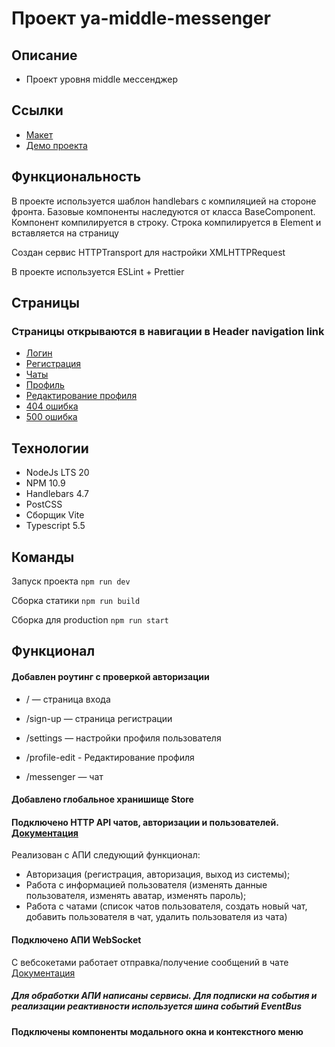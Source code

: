 # Проект ya-middle-messenger
## Описание
- Проект уровня middle мессенджер


## Ссылки
- [Макет](https://www.figma.com/design/jF5fFFzgGOxQeB4CmKWTiE/Chat_external_link?node-id=0-1&node-type=canvas&t=MCYvBYcriLqDxmgU-0)
- [Демо проекта](https://ansnekit.netlify.app/)


## Функциональность
В проекте используется шаблон handlebars с компиляцией на стороне фронта. 
Базовые компоненты наследуются от класса BaseComponent. Компонент компилируется в строку. Строка компилируется в Element и вставляется на страницу

Создан сервис HTTPTransport для настройки XMLHTTPRequest

В проекте используется ESLint + Prettier

## Страницы
### Страницы открываются в навигации в Header navigation link
- [Логин](https://ansnekit.netlify.app)
- [Регистрация](https://ansnekit.netlify.app/sign-up)
- [Чаты](https://ansnekit.netlify.app/messenger)
- [Профиль](https://ansnekit.netlify.app/settings)
- [Редактирование профиля](https://ansnekit.netlify.app/profile-edit)
- [404 ошибка](https://ansnekit.netlify.app/*)
- [500 ошибка](https://ansnekit.netlify.app/server-error)


## Технологии
- NodeJs LTS 20
- NPM 10.9
- Handlebars 4.7
- PostCSS
- Сборщик Vite
- Typescript 5.5


## Команды
Запуск проекта `npm run dev`

Сборка статики `npm run build`

Сборка для production `npm run start`

## Функционал
#### Добавлен роутинг с проверкой авторизации

- / — страница входа

- /sign-up — страница регистрации

- /settings — настройки профиля пользователя

- /profile-edit - Редактирование профиля

- /messenger — чат

#### Добавлено глобальное хранишище Store

#### Подключено HTTP API чатов, авторизации и пользователей. [Документация](https://ya-praktikum.tech/api/v2/swagger/#/)

Реализован с АПИ следующий функционал:
- Авторизация (регистрация, авторизация, выход из системы);
- Работа с информацией пользователя (изменять данные пользователя, изменять аватар, изменять пароль);
- Работа с чатами (список чатов пользователя, создать новый чат, добавить пользователя в чат, удалить пользователя из чата)

#### Подключено АПИ WebSocket
С вебсокетами работает отправка/получение сообщений в чате [Документация](https://ya-praktikum.tech/api/v2/openapi/ws)

##### Для обработки АПИ написаны сервисы. Для подписки на события и реализации реактивности используется шина событий EventBus

#### Подключены компоненты модального окна и контекстного меню
